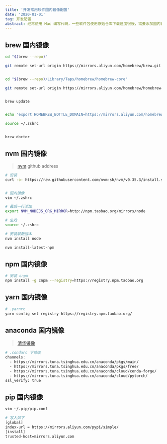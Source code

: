 ```yaml
---
title: '开发常用软件国内镜像配置'
date: '2020-01-01'
tag: 开发配置
abstract: 经常使用 Mac 编写代码，一些软件包使用原始仓库下载速度很慢，需要添加国内镜像。
---
```


## brew 国内镜像

```bash
cd "$(brew --repo)"

git remote set-url origin https://mirrors.aliyun.com/homebrew/brew.git


cd "$(brew --repo)/Library/Taps/homebrew/homebrew-core"

git remote set-url origin https://mirrors.aliyun.com/homebrew/homebrew-core.git


brew update


echo 'export HOMEBREW_BOTTLE_DOMAIN=https://mirrors.aliyun.com/homebrew/homebrew-bottles' >> ~/.zshrc

source ~/.zshrc


brew doctor
```

## nvm 国内镜像

> [nvm](https://github.com/nvm-sh/nvm) github address

```bash
# 安装
curl -o- https://raw.githubusercontent.com/nvm-sh/nvm/v0.35.3/install.sh | bash


# 国内镜像
vim ~/.zshrc

# 最后一行添加
export NVM_NODEJS_ORG_MIRROR=http://npm.taobao.org/mirrors/node

# 生效
source ~/.zshrc
```

```bash
# 安装最新版本
nvm install node

nvm install-latest-npm
```

## npm 国内镜像

```bash
# 安装 cnpm
npm install -g cnpm --registry=https://registry.npm.taobao.org
```

## yarn 国内镜像

```bash
# .yarnrc
yarn config set registry https://registry.npm.taobao.org/
```

## anaconda 国内镜像

> [清华镜像](https://mirrors.tuna.tsinghua.edu.cn/help/anaconda/)

```bash
# .condarc 下修改
channels:
  - https://mirrors.tuna.tsinghua.edu.cn/anaconda/pkgs/main/
  - https://mirrors.tuna.tsinghua.edu.cn/anaconda/pkgs/free/
  - https://mirrors.tuna.tsinghua.edu.cn/anaconda/cloud/conda-forge/
  - https://mirrors.tuna.tsinghua.edu.cn/anaconda/cloud/pytorch/
ssl_verify: true
```

## pip 国内镜像

```bash
vim ~/.pip/pip.conf

# 写入如下
[global]
index-url = https://mirrors.aliyun.com/pypi/simple/
[install]
trusted-host=mirrors.aliyun.com
```
